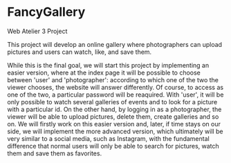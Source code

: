# FancyGallery
Web Atelier 3 Project

This project will develop an online gallery where photographers can upload pictures and users can watch, like, and save them. 

While this is the final goal, we will start this project by implementing an easier version, where at the index page it will be possible to choose between 'user' and 'photographer': according to which one of the two the viewer chooses, the website will answer differently. Of course, to access as one of the two, a particular password will be reaquired. With 'user', it will be only possible to watch several galleries of events and to look for a picture with a particular id. On the other hand, by logging in as a photographer, the viewer will be able to upload pictures, delete them, create galleries and so on. We will firstly work on this easier version and, later, if time stays on our side, we will implement the more advanced version, which ultimately will be very similar to a social media, such as Instagram, with the fundamental difference that normal users will only be able to search for pictures, watch them and save them as favorites. 
